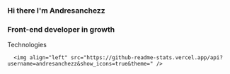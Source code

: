 ### Hi there I'm Andresanchezz
### Front-end developer in growth

Technologies 



      <img align="left" src="https://github-readme-stats.vercel.app/api?username=andresanchezz&show_icons=true&theme=" />


